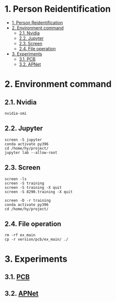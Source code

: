 # 1. Person Reidentification

- [1. Person Reidentification](#1-person-reidentification)
- [2. Environment command](#2-environment-command)
  - [2.1. Nvidia](#21-nvidia)
  - [2.2. Jupyter](#22-jupyter)
  - [2.3. Screen](#23-screen)
  - [2.4. File operation](#24-file-operation)
- [3. Experiments](#3-experiments)
  - [3.1. PCB](#31-pcb)
  - [3.2. APNet](#32-apnet)

# 2. Environment command

## 2.1. Nvidia

```
nvidia-smi
```

## 2.2. Jupyter

```
screen -S jupyter
conda activate py396
cd /home/hy/project/
jupyter lab --allow-root
```

## 2.3. Screen

```
screen -ls
screen -S training
screen -S training -X quit
screen -S 8290.training -X quit
```

```
screen -D -r training
conda activate py396
cd /home/hy/project/
```

## 2.4. File operation

```
rm -rf ex_main
cp -r version/pcb/ex_main/ ./
```

# 3. Experiments

## 3.1. [PCB](version/pcb) 

## 3.2. [APNet](version/apnet) 